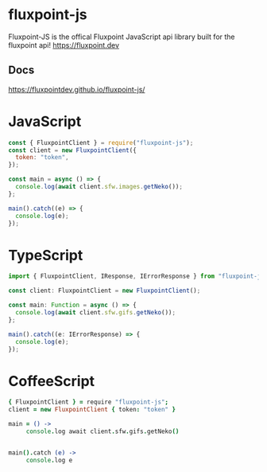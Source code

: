 # fluxpoint-js

Fluxpoint-JS is the offical Fluxpoint JavaScript api library built for the fluxpoint api!
https://fluxpoint.dev

## Docs
https://fluxpointdev.github.io/fluxpoint-js/

# JavaScript
```js
const { FluxpointClient } = require("fluxpoint-js");
const client = new FluxpointClient({
  token: "token",
});

const main = async () => {
  console.log(await client.sfw.images.getNeko());
};

main().catch((e) => {
  console.log(e);
});
```
# TypeScript
```ts
import { FluxpointClient, IResponse, IErrorResponse } from "fluxpoint-js";

const client: FluxpointClient = new FluxpointClient();

const main: Function = async () => {
  console.log(await client.sfw.gifs.getNeko());
};

main().catch((e: IErrorResponse) => {
  console.log(e);
});
```
# CoffeeScript
```coffee
{ FluxpointClient } = require "fluxpoint-js";
client = new FluxpointClient { token: "token" }

main = () ->
     console.log await client.sfw.gifs.getNeko()


main().catch (e) ->
     console.log e
```
